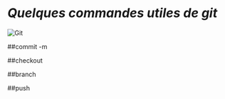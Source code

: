 # *__Quelques commandes utiles de git__*


![Git](https://upload.wikimedia.org/wikipedia/commons/thumb/e/e0/Git-logo.svg/512px-Git-logo.svg.png)


##commit -m

##checkout

##branch

##push
